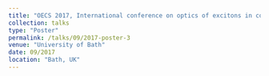 ```yaml
---
title: "OECS 2017, International conference on optics of excitons in confined systems"
collection: talks
type: "Poster"
permalink: /talks/09/2017-poster-3
venue: "University of Bath"
date: 09/2017
location: "Bath, UK"
---
```

